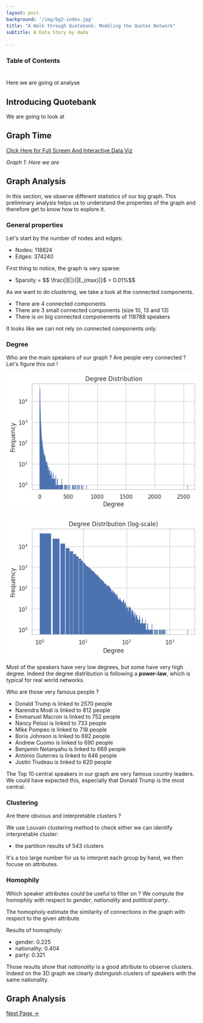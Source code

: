 ```yaml
---
layout: post
background: '/img/bg2-index.jpg'
title: "A Walk through Quotebank: Modeling the Quotes Network"
subtitle: A Data Story by dada

---
```

### Table of Contents



# 
Here we are going ot analyse 
## Introducing Quotebank 

We are going to look at 

## Graph Time

 <div id="graph1">
    <style> body { margin: 0; } </style>
    <script src="//unpkg.com/three"></script>
    <script src="//unpkg.com/three-spritetext"></script>
    <script src="//unpkg.com/3d-force-graph"></script>
    <script src="//unpkg.com/dat.gui"></script>
    <!--<script src="../../dist/3d-force-graph.js"></script>-->
    <div id="3d-graph">
    <script type="text/javascript" src="/3d-JS-Network/graph_title.js"></script>
    </div>
  </div>

<a href="3d-JS-Network/graph_title_final.html">Click Here for Full Screen And Interactive Data Viz</a>

*Graph 1: Here we are*

## Graph Analysis

In this section, we observe different statistics of our big graph. This preliminary analysis helps us to understand the properties of the graph and therefore get to know how to explore it.

### General properties

Let's start by the number of nodes and edges:
- Nodes: 118824
- Edges: 374240

First thing to notice, the graph is very sparse:
- Sparsity = $$ \frac{|E|}{|E_{max}|}$ =  0.01%$$

As we want to do clustering, we take a look at the connected components.
- There are 4 connected components
- There are 3 small connected components (size 10, 13 and 13)
- There is on big connected componenents of 118788 speakers

It looks like we can not rely on connected components only.

### Degree

Who are the main speakers of our graph ? Are people very connected ? Let's figure this out !

![png](Graph_analysis/output_8_0.png)
    
![png](Graph_analysis/output_8_1.png)
    
Most of the speakers have very low degrees, but some have very high degree.
Indeed the degree distribution is following a **power-law**, which is typical for real world networks.

Who are those very famous people ?

- Donald Trump is linked to 2570 people
- Narendra Modi is linked to 812 people
- Emmanuel Macron is linked to 752 people
- Nancy Pelosi is linked to 733 people
- Mike Pompeo is linked to 718 people
- Boris Johnson is linked to 692 people
- Andrew Cuomo is linked to 690 people
- Benjamin Netanyahu is linked to 669 people
- António Guterres is linked to 646 people
- Justin Trudeau is linked to 620 people
    

The Top 10 central speakers in our graph are very famous country leaders.
We could have expected this, especially that Donald Trump is the most central.

### Clustering

Are there obvious and interpretable clusters ?

We use Louvain clustering method to check either we can identify interpretable cluster:
- the partition results of 543 clusters

It's a too large number for us to interpret each group by hand, we then focuse on attributes.

### Homophily
Which speaker attributes could be useful to filter on ? We compute the homophily with respect to *gender*, *nationality* and *political party*.

The homopholy estimate the similarity of connections in the graph with respect to the given attribute. 

Results of homopholy:
- gender: 0.225
- nationality: 0.404
- party: 0.321

Those results show that *nationality* is a good attribute to observe clusters. Indeed on the 3D graph we clearly distinguish clusters of speakers with the same nationality.



## Graph Analysis 



<a class="btn btn-primary float-right" href="/Project_pages/index_2.html" data-toggle="tooltip" data-placement="top" title="" data-original-title="Exploring the Graph">Next <span class="d-none d-md-inline">Page</span> →</a>



